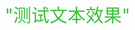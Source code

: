 <center><font color= #3FC23E size=10 class="ml3">"测试文本效果"</font></center>
<script src="https://cdnjs.cloudflare.com/ajax/libs/animejs/3.2.1/anime.min.js"></script>

